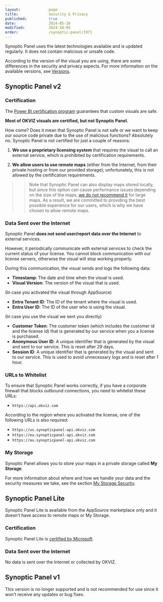 ```yaml
---
layout:             page
title:              Security & Privacy
published:          true
date:               2024-05-10
modified:           2024-10-05
order:              /synoptic-panel/{97}
---
```

Synoptic Panel uses the latest technologies available and is updated regularly. It does not contain malicious or unsafe code.

According to the version of the visual you are using, there are some differences in the security and privacy aspects. For more information on the available versions, see [Versions](../versions/index.md).

## Synoptic Panel v2

### Certification

The [Power BI certification program](../../get-started/certification.md) guarantees that custom visuals are safe.

**Most of OKVIZ visuals are certified, but not Synoptic Panel.**

How come? Does it mean that Synoptic Panel is not safe or we want to keep our source code private due to the use of malicious functions? Absolutely no. Synoptic Panel is not certified for just a couple of reasons:

1. **We use a proprietary licensing system** that requires the visual to call an external service, which is prohibited by certification requirements.

2. **We allow users to use remote maps** (either from the Internet, from their private hosting or from our provided storage); unfortunately, this is not allowed by the certification requirements. 

>> Note that Synoptic Panel can also display maps stored locally, but since this option can cause performance issues depending on the size of the maps, [we do not recommend it](../concepts/best-practices.md) for large maps. As a result, we are committed to providing the best possible experience for our users, which is why we have chosen to allow remote maps.

### Data Sent over the Internet

Synoptic Panel **does not send user/report data over the Internet** to external services.

However, it periodically communicate with external services to check the current status of your license. You cannot block communication with our license servers, otherwise the visual will stop working properly.

During this communication, the visual sends and logs the following data:

- **Timestamp**: The date and time when the visual is used.
- **Visual Version**: The version of the visual that is used.

(In case you activated the visual through AppSource)
- **Entra Tenant ID**: The ID of the tenant where the visual is used.
- **Entra User ID**: The ID of the user who is using the visual.

(In case you use the visual we sent you directly)
- **Customer Token**: The customer token (which includes the customer id and the license id) that is generated by our service when you a license is purchased.
- **Anonymous User ID**: A unique identifier that is generated by the visual and sent to our service. This is reset after 29 days.
- **Session ID**: A unique identifier that is generated by the visual and sent to our service. This is used to avoid unnecessary logs and is reset after 1 hour.

### URLs to Whitelist

To ensure that Synoptic Panel works correctly, if you have a corporate firewall that blocks outbound connections, you need to whitelist these URLs:

- `https://api.okviz.com`

According to the region where you activated the license, one of the following URLs is also required:

- `https://us.synopticpanel-api.okviz.com`
- `https://eu.synopticpanel-api.okviz.com`
- `https://au.synopticpanel-api.okviz.com`


### My Storage

Synoptic Panel allows you to store your maps in a private storage called **My Storage**. 

For more information about where and how we handle your data and the security measures we take, see the section [My Storage Security](my-storage.md).


## Synoptic Panel Lite

Synoptic Panel Lite is available from the AppSource marketplace only and it doesn't have access to remote maps or My Storage.

### Certification

Synoptic Panel Lite is [certified by Microsoft](../../get-started/certification.md).


### Data Sent over the Internet

No data is sent over the Internet or collected by OKVIZ.

## Synoptic Panel v1

This version is no longer supported and is not recommended for use since it won't receive any updates or bug fixes.